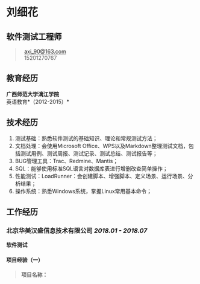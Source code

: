 # <i class="fa fa-user"></i> 刘细花
## 软件测试工程师
> <i class="fa fa-envelope-square fa-lg"></i>&nbsp;&nbsp;axi_90@163.com   
> <i class="fa fa-phone-square fa-lg"></i>&nbsp;&nbsp;15201270767


## <i class="fa fa-graduation-cap"></i>教育经历
**广西师范大学漓江学院**    
英语教育*（2012-2015）*

## 技术经历
1. 测试基础：熟悉软件测试的基础知识、理论和常规测试方法；
2. 文档处理：会使用Microsoft Office、WPS以及Markdown整理测试文档，包括测试用例、测试周报、测试记录、测试总结、测试报告等；
3. BUG管理工具：Trac、Redmine、Mantis；
4. SQL：能够使用标准SQL语言对数据库表进行增删改查简单操作；
5. 性能测试：LoadRunner：会创建脚本、增强脚本、定义场景、运行场景、分析结果；
5. 操作系统：熟悉Windows系统，掌握Linux常用基本命令；

 


## 工作经历
### 北京华美汉盛信息技术有限公司  *2018.01 - 2018.07*    
**软件测试**

#### 项目经验（一）
> **项目名称：**


